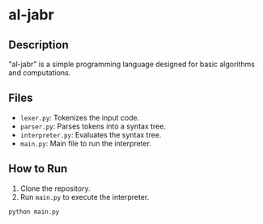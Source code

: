 # al-jabr

## Description
"al-jabr" is a simple programming language designed for basic algorithms and computations.

## Files
- `lexer.py`: Tokenizes the input code.
- `parser.py`: Parses tokens into a syntax tree.
- `interpreter.py`: Evaluates the syntax tree.
- `main.py`: Main file to run the interpreter.

## How to Run
1. Clone the repository.
2. Run `main.py` to execute the interpreter.

```sh
python main.py
